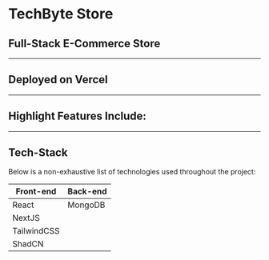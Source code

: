 # TechByte Store
## Full-Stack E-Commerce Store
----

## Deployed on Vercel

----

## Highlight Features Include:

----

## Tech-Stack

Below is a non-exhaustive list of technologies used throughout the project:

| Front-end | Back-end |
| --- | --- |
| React | MongoDB |
| NextJS |  |
| TailwindCSS | |
| ShadCN | |
